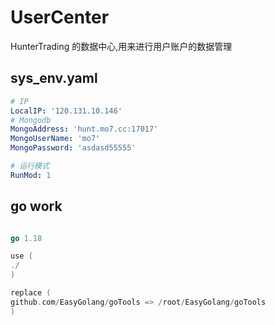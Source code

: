 # UserCenter

HunterTrading 的数据中心,用来进行用户账户的数据管理

## sys_env.yaml

```yaml
# IP
LocalIP: '120.131.10.146'
# Mongodb
MongoAddress: 'hunt.mo7.cc:17017'
MongoUserName: 'mo7'
MongoPassword: 'asdasd55555'

# 运行模式
RunMod: 1
```

## go work

```go

go 1.18

use (
./
)

replace (
github.com/EasyGolang/goTools => /root/EasyGolang/goTools
)

```
